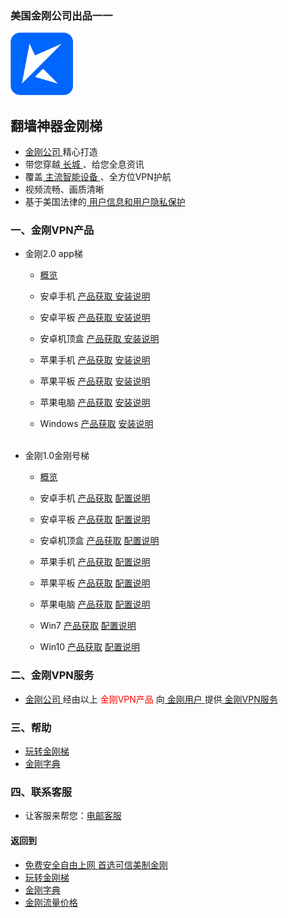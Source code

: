 ### 美国金刚公司出品一一

<img src="https://github.com/a2zitpro/web/blob/master/kkLOGO/kkLogoSmall.PNG" alt="kk Logo" width="100"/>

<!-- ![image](/kkLOGO/kkLogoSmall.PNG)  -->

<!--![image](l-w-s-athird.png) -->

## 翻墙神器金刚梯

- [ 金刚公司 ](https://github.com/a2zitpro/web/blob/master/a2zitpro.md)精心打造
- 带您穿越[ 长城 ](https://github.com/a2zitpro/web/blob/master/list_abcofvpn.md)、给您全息资讯
- 覆盖[ 主流智能设备 ](https://github.com/a2zitpro/web/blob/master/list_kkproducts&services.md)、全方位VPN护航
- 视频流畅、画质清晰
- 基于美国法律的[ 用户信息和用户隐私保护 ](https://github.com/a2zitpro/web/blob/master/Endusercontract.md)

### 一、金刚VPN产品

- 金刚2.0 app梯

  - [概览](https://github.com/a2zitpro/web/blob/master/kkproducts2.0.md)

  - 安卓手机 [产品获取](https://github.com/a2zitpro/web/blob/master/kkvpn2.0_product_android_phone.md)[ 安装说明   ](https://github.com/a2zitpro/web/blob/master/kkvpn2.0_installationnotes_android_phone.md)
  - 安卓平板 [产品获取](https://github.com/a2zitpro/web/blob/master/kkvpn2.0_product_android_pad.md)[ 安装说明     ](https://github.com/a2zitpro/web/blob/master/kkvpn2.0_installationnotes_android_pad.md)
  - 安卓机顶盒 [产品获取](https://github.com/a2zitpro/web/blob/master/kkvpn2.0_product_android_tvbox.md)[ 安装说明  ](https://github.com/a2zitpro/web/blob/master/kkvpn2.0_installationnotes_android_tvbox.md)

  - 苹果手机 [产品获取](https://github.com/a2zitpro/web/blob/master/kkvpn2.0_product_ios_iphone.md) [ 安装说明 ](https://github.com/a2zitpro/web/blob/master/kkvpn2.0_installationnotes_ios_iphone.md)
  - 苹果平板 [产品获取](https://github.com/a2zitpro/web/blob/master/kkvpn2.0_product_ios_ipad.md) [ 安装说明 ](https://github.com/a2zitpro/web/blob/master/kkvpn2.0_installationnotes_ios_ipad.md)
  - 苹果电脑 [产品获取](https://github.com/a2zitpro/web/blob/master/kkvpn2.0_product_macos.md) [ 安装说明 ](https://github.com/a2zitpro/web/blob/master/kkvpn2.0_installationnotes_macos.md)

  - Windows [产品获取](https://github.com/a2zitpro/web/blob/master/kkvpn2.0_product_win.md) [安装说明](https://github.com/a2zitpro/web/blob/master/kkvpn2.0_installationnotes_win.md)<br><br>

- 金刚1.0金刚号梯

  - [概览](https://github.com/a2zitpro/web/blob/master/kkproducts1.0.md)

  - 安卓手机 [产品获取](https://github.com/a2zitpro/web/blob/master/kkvpn1.0_product_android_phone.md) [配置说明](https://github.com/a2zitpro/web/blob/master/kkvpn1.0_installationnotes_android_phone.md)
  - 安卓平板 [产品获取](https://github.com/a2zitpro/web/blob/master/kkvpn1.0_product_android_pad.md) [配置说明](https://github.com/a2zitpro/web/blob/master/kkvpn1.0_installationnotes_android_pad.md)
  - 安卓机顶盒 [产品获取](https://github.com/a2zitpro/web/blob/master/kkvpn1.0_product_android_tvbox.md) [配置说明](https://github.com/a2zitpro/web/blob/master/kkvpn1.0_installationnotes_android_tvbox.md)

  - 苹果手机 [产品获取](https://github.com/a2zitpro/web/blob/master/kkvpn1.0_product_ios_iphone.md) [配置说明](https://github.com/a2zitpro/web/blob/master/kkvpn1.0_installationnotes_ios_iphone.md)
  - 苹果平板 [产品获取](https://github.com/a2zitpro/web/blob/master/kkvpn1.0_product_ios_ipad.md) [配置说明](https://github.com/a2zitpro/web/blob/master/kkvpn1.0_installationnotes_ios_ipad.md)
  - 苹果电脑 [产品获取](https://github.com/a2zitpro/web/blob/master/kkvpn1.0_product_macos.md) [配置说明](https://github.com/a2zitpro/web/blob/master/kkvpn1.0_installationnotes_macos.md)

  - Win7  [产品获取](https://github.com/a2zitpro/web/blob/master/kkvpn1.0_product_win7.md) [配置说明](https://github.com/a2zitpro/web/blob/master/kkvpn1.0_installationnotes_win7.md)
  - Win10 [产品获取](https://github.com/a2zitpro/web/blob/master/kkvpn1.0_product_win10.md) [配置说明](https://github.com/a2zitpro/web/blob/master/kkvpn1.0_installationnotes_win10.md)

### 二、金刚VPN服务
- [ 金刚公司 ](https://github.com/a2zitpro/web/blob/master/a2zitpro.md)经由以上<font color="Red"> 金刚VPN产品 </font>向[ 金刚用户 ](https://github.com/a2zitpro/web/blob/master/kkuser.md)提供[ 金刚VPN服务 ](https://github.com/a2zitpro/web/blob/master/kkservices.md)


### 三、帮助
- [玩转金刚梯](https://github.com/a2zitpro/web/blob/master/LadderFree/A.md)
- [金刚字典](https://github.com/a2zitpro/web/blob/master/LadderFree/kkDictionary/KKDictionary.md)

### 四、联系客服
- 让客服来帮您：[电邮客服](mailto:cs@a2zitpro.com)


#### 返回到
- [免费安全自由上网 首选可信美制金刚](https://github.com/a2zitpro/web/blob/master/%E5%BE%80%E5%90%8E%E7%BF%BB.md)
- [玩转金刚梯](https://github.com/a2zitpro/web/blob/master/LadderFree/A.md)
- [金刚字典](https://github.com/a2zitpro/web/blob/master/LadderFree/kkDictionary/KKDictionary.md)
- [金刚流量价格](https://github.com/a2zitpro/web/blob/master/LadderFree/kkDictionary/Price/KKDTPrice.md)
